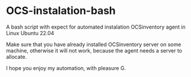 # OCS-instalation-bash

A bash script with expect for automated instalation OCSinventory agent in Linux Ubuntu 22.04

Make sure that you have already installed OCSinventory server on some machine, otherwise it will not work, because the agent needs a server to allocate.


I hope you enjoy my automation, with pleasure G.
